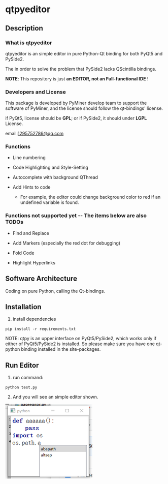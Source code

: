 # qtpyeditor

## Description
### What is qtpyeditor
qtpyeditor is an simple editor in pure Python-Qt binding for both PyQt5 and PySide2.

The in order to solve the problem that PySide2 lacks QScintilla bindings. 

**NOTE**: This repository is just **an EDITOR, not an Full-functional IDE** ! 

### Developers and License

This package is developed by PyMiner develop team to support the software of PyMiner,
and the license should follow the qt-bindings' license.

if PyQt5, license should be **GPL**; or if PySide2, it should under **LGPL** License.

email:1295752786@qq.com
### Functions

- Line numbering

- Code Highlighting and Style-Setting

- Autocomplete with background QThread

- Add Hints to code
    - For example, the editor could change background color to red if an undefined variable is found.

### Functions not supported yet -- The items below are also TODOs
 
- Find and Replace
  
- Add Markers (especially the red dot for debugging)

- Fold Code

- Highlight Hyperlinks


## Software Architecture
Coding on pure Python, calling the Qt-bindings.


## Installation

1.  install dependencies
```shell
pip install -r requirements.txt
```
NOTE: qtpy is an upper interface on PyQt5/PySide2, which works only if either of
PyQt5/PySide2 is installed. So please make sure you have one qt-python binding installed
in the site-packages.


## Run Editor
1. run command:
```shell
python test.py
```
2. And you will see an simple editor shown.   

![](figures/python_editor.png)
